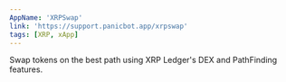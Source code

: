 ```yaml
---
AppName: 'XRPSwap'
link: 'https://support.panicbot.app/xrpswap'
tags: [XRP, xApp]
---
```


Swap tokens on the best path using XRP Ledger's DEX and PathFinding features.
